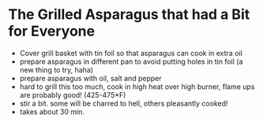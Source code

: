 
# The Grilled Asparagus that had a Bit for Everyone

- Cover grill basket with tin foil so that asparagus can cook in extra oil
- prepare asparagus in different pan to avoid putting holes in tin foil
   (a new thing to try, haha)
- prepare asparagus with oil, salt and pepper
- hard to grill this too much, cook in high heat over high burner,
   flame ups are probably good! (425-475*F)
- stir a bit. some will be charred to hell, others pleasantly cooked!
- takes about 30 min.
